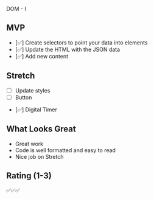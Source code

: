 DOM - I

## MVP

- [✅] Create selectors to point your data into elements
- [✅] Update the HTML with the JSON data
- [✅] Add new content

## Stretch

- [ ] Update styles
- [ ] Button
- [✅] Digital Timer

## What Looks Great

- Great work
- Code is well formatted and easy to read
- Nice job on Stretch

## Rating (1-3)

✅✅✅
